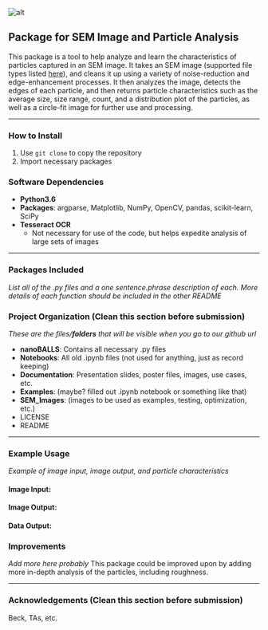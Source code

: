 ![alt](https://i.imgur.com/5IlGL9R.jpg)  
## Package for SEM Image and Particle Analysis
This package is a tool to help analyze and learn the characteristics of particles captured in an SEM image. It takes an SEM image (supported file types listed [here](https://docs.opencv.org/3.0-beta/modules/imgcodecs/doc/reading_and_writing_images.html#imread)), and cleans it up using a variety of noise-reduction and edge-enhancement processes. It then analyzes the image, detects the edges of each particle, and then returns particle characteristics such as the average size, size range, count, and a distribution plot of the particles, as well as a circle-fit image for further use and processing. 

---

### How to Install
1. Use `git clone` to copy the repository
2. Import necessary packages

### Software Dependencies
* __Python3.6__
* __Packages__: argparse, Matplotlib, NumPy, OpenCV, pandas, scikit-learn, SciPy
* __Tesseract OCR__
    * Not necessary for use of the code, but helps expedite analysis of large sets of images
---

### Packages Included
_List all of the .py files and a one sentence.phrase description of each. More details of each function should be included in the other README_

### Project Organization (Clean this section before submission)
_These are the files/__folders__ that will be visible when you go to our github url_
* __nanoBALLS__: Contains all necessary .py files 
* __Notebooks__: All old .ipynb files (not used for anything, just as record keeping)
* __Documentation__: Presentation slides, poster files, images, use cases, etc.
* __Examples__: (maybe? filled out .ipynb notebook or something like that)
* __SEM_Images__: (images to be used as examples, testing, optimization, etc.)
* LICENSE
* README

---

### Example Usage
_Example of image input, image output, and particle characteristics_

#### Image Input:
#### Image Output:
#### Data Output:

### Improvements 
_Add more here probably_
This package could be improved upon by adding more in-depth analysis of the particles, including roughness.

---

### Acknowledgements (Clean this section before submission)
Beck, TAs, etc.
